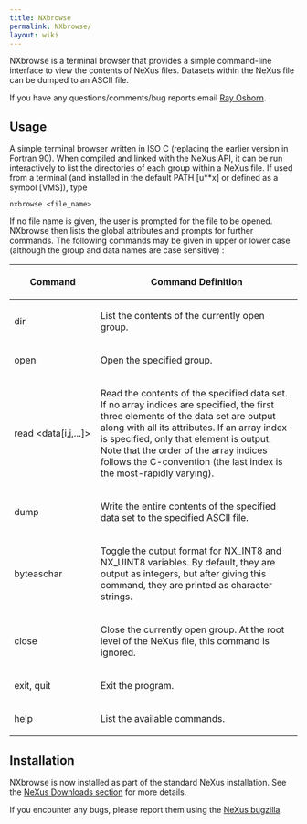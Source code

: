 ```yaml
---
title: NXbrowse
permalink: NXbrowse/
layout: wiki
---
```


NXbrowse is a terminal browser that provides a simple command-line
interface to view the contents of NeXus files. Datasets within the NeXus
file can be dumped to an ASCII file.

If you have any questions/comments/bug reports email [Ray
Osborn](mailto:ROsborn@anl.gov).

Usage
-----

A simple terminal browser written in ISO C (replacing the earlier
version in Fortran 90). When compiled and linked with the NeXus API, it
can be run interactively to list the directories of each group within a
NeXus file. If used from a terminal (and installed in the default PATH
\[u\*\*x\] or defined as a symbol \[VMS\]), type

    nxbrowse <file_name>

If no file name is given, the user is prompted for the file to be
opened. NXbrowse then lists the global attributes and prompts for
further commands. The following commands may be given in upper or lower
case (although the group and data names are case sensitive) :

<table>
<colgroup>
<col width="30%" />
<col width="70%" />
</colgroup>
<thead>
<tr class="header">
<th><p>Command</p></th>
<th><p>Command Definition</p></th>
</tr>
</thead>
<tbody>
<tr class="odd">
<td><p>dir</p></td>
<td><p>List the contents of the currently open group.</p></td>
</tr>
<tr class="even">
<td><p>open <group></p></td>
<td><p>Open the specified group.</p></td>
</tr>
<tr class="odd">
<td><p>read &lt;data[i,j,...]&gt;</p></td>
<td><p>Read the contents of the specified data set. If no array indices are specified, the first three elements of the data set are output along with all its attributes. If an array index is specified, only that element is output. Note that the order of the array indices follows the C-convention (the last index is the most-rapidly varying).</p></td>
</tr>
<tr class="even">
<td><p>dump <data> <file></p></td>
<td><p>Write the entire contents of the specified data set to the specified ASCII file.</p></td>
</tr>
<tr class="odd">
<td><p>byteaschar</p></td>
<td><p>Toggle the output format for NX_INT8 and NX_UINT8 variables. By default, they are output as integers, but after giving this command, they are printed as character strings.</p></td>
</tr>
<tr class="even">
<td><p>close</p></td>
<td><p>Close the currently open group. At the root level of the NeXus file, this command is ignored.</p></td>
</tr>
<tr class="odd">
<td><p>exit, quit</p></td>
<td><p>Exit the program.</p></td>
</tr>
<tr class="even">
<td><p>help</p></td>
<td><p>List the available commands.</p></td>
</tr>
</tbody>
</table>

Installation
------------

NXbrowse is now installed as part of the standard NeXus installation.
See the [NeXus Downloads
section](Application_Program_Interface#Downloads "wikilink") for more
details.

If you encounter any bugs, please report them using the [NeXus
bugzilla](Application_Program_Interface#Reporting_Bugs_in_the_NeXus_API "wikilink").
